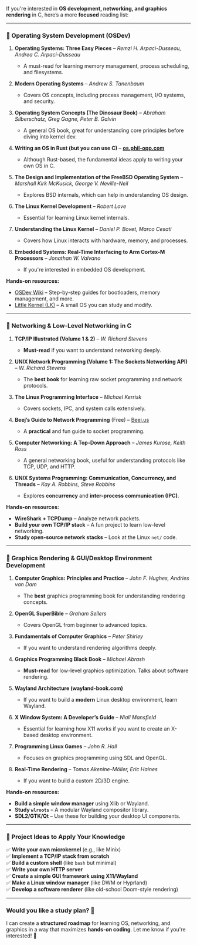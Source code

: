 If you're interested in **OS development, networking, and graphics rendering** in C, here’s a more **focused** reading list:  

---

### **📌 Operating System Development (OSDev)**
1. **Operating Systems: Three Easy Pieces** – *Remzi H. Arpaci-Dusseau, Andrea C. Arpaci-Dusseau*  
   - A must-read for learning memory management, process scheduling, and filesystems.  

2. **Modern Operating Systems** – *Andrew S. Tanenbaum*  
   - Covers OS concepts, including process management, I/O systems, and security.  

3. **Operating System Concepts (The Dinosaur Book)** – *Abraham Silberschatz, Greg Gagne, Peter B. Galvin*  
   - A general OS book, great for understanding core principles before diving into kernel dev.  

4. **Writing an OS in Rust (but you can use C)** – [**os.phil-opp.com**](https://os.phil-opp.com/)  
   - Although Rust-based, the fundamental ideas apply to writing your own OS in C.  

5. **The Design and Implementation of the FreeBSD Operating System** – *Marshall Kirk McKusick, George V. Neville-Neil*  
   - Explores BSD internals, which can help in understanding OS design.  

6. **The Linux Kernel Development** – *Robert Love*  
   - Essential for learning Linux kernel internals.  

7. **Understanding the Linux Kernel** – *Daniel P. Bovet, Marco Cesati*  
   - Covers how Linux interacts with hardware, memory, and processes.  

8. **Embedded Systems: Real-Time Interfacing to Arm Cortex-M Processors** – *Jonathan W. Valvano*  
   - If you're interested in embedded OS development.  

**Hands-on resources:**  
- [OSDev Wiki](https://wiki.osdev.org/Main_Page) – Step-by-step guides for bootloaders, memory management, and more.  
- [Little Kernel (LK)](https://github.com/littlekernel/lk) – A small OS you can study and modify.  

---

### **📌 Networking & Low-Level Networking in C**
1. **TCP/IP Illustrated (Volume 1 & 2)** – *W. Richard Stevens*  
   - **Must-read** if you want to understand networking deeply.  

2. **UNIX Network Programming (Volume 1: The Sockets Networking API)** – *W. Richard Stevens*  
   - The **best book** for learning raw socket programming and network protocols.  

3. **The Linux Programming Interface** – *Michael Kerrisk*  
   - Covers sockets, IPC, and system calls extensively.  

4. **Beej’s Guide to Network Programming** (Free) – [Beej.us](https://beej.us/guide/bgnet/)  
   - A **practical** and fun guide to socket programming.  

5. **Computer Networking: A Top-Down Approach** – *James Kurose, Keith Ross*  
   - A general networking book, useful for understanding protocols like TCP, UDP, and HTTP.  

6. **UNIX Systems Programming: Communication, Concurrency, and Threads** – *Kay A. Robbins, Steve Robbins*  
   - Explores **concurrency** and **inter-process communication (IPC)**.  

**Hands-on resources:**  
- **WireShark + TCPDump** – Analyze network packets.  
- **Build your own TCP/IP stack** – A fun project to learn low-level networking.  
- **Study open-source network stacks** – Look at the Linux `net/` code.  

---

### **📌 Graphics Rendering & GUI/Desktop Environment Development**
1. **Computer Graphics: Principles and Practice** – *John F. Hughes, Andries van Dam*  
   - The **best** graphics programming book for understanding rendering concepts.  

2. **OpenGL SuperBible** – *Graham Sellers*  
   - Covers OpenGL from beginner to advanced topics.  

3. **Fundamentals of Computer Graphics** – *Peter Shirley*  
   - If you want to understand rendering algorithms deeply.  

4. **Graphics Programming Black Book** – *Michael Abrash*  
   - **Must-read** for low-level graphics optimization. Talks about software rendering.  

5. **Wayland Architecture (wayland-book.com)**  
   - If you want to build a **modern** Linux desktop environment, learn Wayland.  

6. **X Window System: A Developer’s Guide** – *Niall Mansfield*  
   - Essential for learning how X11 works if you want to create an X-based desktop environment.  

7. **Programming Linux Games** – *John R. Hall*  
   - Focuses on graphics programming using SDL and OpenGL.  

8. **Real-Time Rendering** – *Tomas Akenine-Möller, Eric Haines*  
   - If you want to build a custom 2D/3D engine.  

**Hands-on resources:**  
- **Build a simple window manager** using Xlib or Wayland.  
- **Study `wlroots`** – A modular Wayland compositor library.  
- **SDL2/GTK/Qt** – Use these for building your desktop UI components.  

---

### **📌 Project Ideas to Apply Your Knowledge**
✅ **Write your own microkernel** (e.g., like Minix)  
✅ **Implement a TCP/IP stack from scratch**  
✅ **Build a custom shell** (like `bash` but minimal)  
✅ **Write your own HTTP server**  
✅ **Create a simple GUI framework using X11/Wayland**  
✅ **Make a Linux window manager** (like DWM or Hyprland)  
✅ **Develop a software renderer** (like old-school Doom-style rendering)  

---

### **Would you like a study plan?** 📅  
I can create a **structured roadmap** for learning OS, networking, and graphics in a way that maximizes **hands-on coding**. Let me know if you're interested! 🚀
